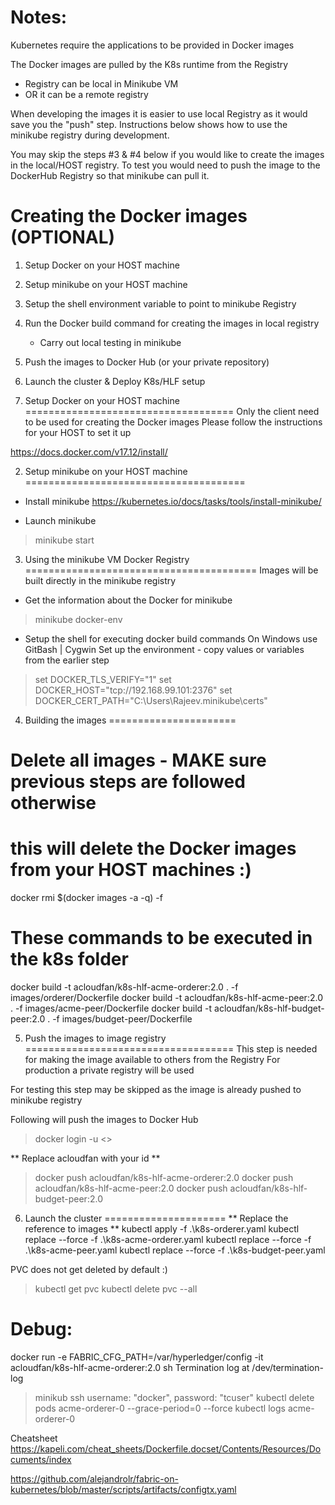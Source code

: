 Notes:
======
Kubernetes require the applications to be provided in Docker images

The Docker images are pulled by the K8s runtime from the Registry
- Registry can be local in Minikube VM
- OR it can be a remote registry

When developing the images it is easier to use local Registry as it would
save you the "push" step. Instructions below shows how to use the minikube
registry during development.

You may skip the steps #3 & #4 below if you would like to create the images
in the local/HOST registry. To test you would need to push the image to the 
DockerHub Registry so that minikube can pull it.


Creating the Docker images (OPTIONAL)
=====================================
1. Setup Docker on your HOST machine
2. Setup minikube on your HOST machine 
3. Setup the shell environment variable to point to minikube Registry
4. Run the Docker build command for creating the images in local registry
   * Carry out local testing in minikube
5. Push the images to Docker Hub (or your private repository)
6. Launch the cluster & Deploy K8s/HLF setup

1. Setup Docker on your HOST machine
====================================
Only the client need to be used for creating the Docker images
Please follow the instructions for your HOST to set it up

https://docs.docker.com/v17.12/install/

2. Setup minikube on your HOST machine
======================================
- Install minikube
https://kubernetes.io/docs/tasks/tools/install-minikube/

- Launch minikube
> minikube start

3. Using the minikube VM Docker Registry
========================================
Images will be built directly in the minikube registry
- Get the information about the Docker for minikube
> minikube docker-env

- Setup the shell for executing docker build commands
On Windows use GitBash | Cygwin
Set up the environment - copy values or variables from the earlier step
 >  set DOCKER_TLS_VERIFY="1"
 >  set DOCKER_HOST="tcp://192.168.99.101:2376"
 >  set DOCKER_CERT_PATH="C:\Users\Rajeev\.minikube\certs"


4. Building the images
======================
# Delete all images - MAKE sure previous steps are followed otherwise
# this will delete the Docker images from your HOST machines :)
docker rmi $(docker images -a -q) -f

# These commands to be executed in the k8s folder
docker build -t acloudfan/k8s-hlf-acme-orderer:2.0 . -f images/orderer/Dockerfile
docker build -t acloudfan/k8s-hlf-acme-peer:2.0 . -f images/acme-peer/Dockerfile
docker build -t acloudfan/k8s-hlf-budget-peer:2.0 . -f images/budget-peer/Dockerfile

5. Push the images to image registry
====================================
This step is needed for making the image available to others from the Registry
For production a private registry will be used

For testing this step may be skipped as the image is already pushed to 
minikube registry

Following will push the images to Docker Hub
> docker login -u <<Docker Hub User ID>>

** Replace acloudfan with your id **
> docker push acloudfan/k8s-hlf-acme-orderer:2.0
> docker push acloudfan/k8s-hlf-acme-peer:2.0
> docker push acloudfan/k8s-hlf-budget-peer:2.0



6. Launch the cluster
=====================
** Replace the reference to images **
kubectl apply -f .\k8s-orderer.yaml
kubectl replace --force -f .\k8s-acme-orderer.yaml
kubectl replace --force -f .\k8s-acme-peer.yaml
kubectl replace --force -f .\k8s-budget-peer.yaml

PVC does not get deleted by default :)
> kubectl get pvc
> kubectl delete pvc --all



Debug:
======
docker run -e FABRIC_CFG_PATH=/var/hyperledger/config  -it acloudfan/k8s-hlf-acme-orderer:2.0 sh
Termination log at /dev/termination-log
> minikub ssh         username: "docker", password: "tcuser"
> kubectl delete pods acme-orderer-0  --grace-period=0 --force
>  kubectl logs acme-orderer-0

Cheatsheet
https://kapeli.com/cheat_sheets/Dockerfile.docset/Contents/Resources/Documents/index

https://github.com/alejandrolr/fabric-on-kubernetes/blob/master/scripts/artifacts/configtx.yaml